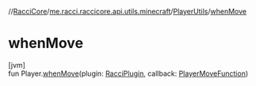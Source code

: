 //[RacciCore](../../../index.md)/[me.racci.raccicore.api.utils.minecraft](../index.md)/[PlayerUtils](index.md)/[whenMove](when-move.md)

# whenMove

[jvm]\
fun Player.[whenMove](when-move.md)(plugin: [RacciPlugin](../../me.racci.raccicore.api.plugin/-racci-plugin/index.md), callback: [PlayerMoveFunction](../index.md#-2077606219%2FClasslikes%2F-1216412040))
